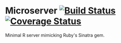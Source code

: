 Microserver [![Build Status](https://travis-ci.org/robertzk/microserver.svg?branch=master)](https://travis-ci.org/robertzk/microserver) [![Coverage Status](https://coveralls.io/repos/robertzk/syberia/badge.png)](https://coveralls.io/r/robertzk/syberia)
===========

Minimal R server mimicking Ruby's Sinatra gem.

